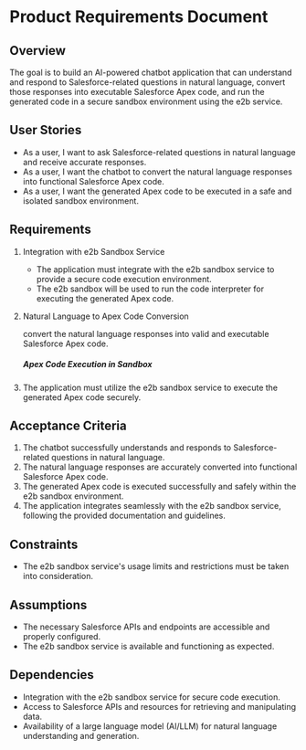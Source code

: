# Product Requirements Document

## Overview

The goal is to build an AI-powered chatbot application that can understand and respond to Salesforce-related questions in natural language, convert those responses into executable Salesforce Apex code, and run the generated code in a secure sandbox environment using the e2b service.

## User Stories

- As a user, I want to ask Salesforce-related questions in natural language and receive accurate responses.
- As a user, I want the chatbot to convert the natural language responses into functional Salesforce Apex code.
- As a user, I want the generated Apex code to be executed in a safe and isolated sandbox environment.

## Requirements

1. Integration with e2b Sandbox Service

   - The application must integrate with the e2b sandbox service to provide a secure code execution environment.
   - The e2b sandbox will be used to run the code interpreter for executing the generated Apex code.
2. Natural Language to Apex Code Conversion

   convert the natural language responses into valid and executable Salesforce Apex code.

   ##### Apex Code Execution in Sandbox
3. The application must utilize the e2b sandbox service to execute the generated Apex code securely.

## Acceptance Criteria

1. The chatbot successfully understands and responds to Salesforce-related questions in natural language.
2. The natural language responses are accurately converted into functional Salesforce Apex code.
3. The generated Apex code is executed successfully and safely within the e2b sandbox environment.
4. The application integrates seamlessly with the e2b sandbox service, following the provided documentation and guidelines.

## Constraints

- The e2b sandbox service's usage limits and restrictions must be taken into consideration.

## Assumptions

- The necessary Salesforce APIs and endpoints are accessible and properly configured.
- The e2b sandbox service is available and functioning as expected.

## Dependencies

- Integration with the e2b sandbox service for secure code execution.
- Access to Salesforce APIs and resources for retrieving and manipulating data.
- Availability of a large language model (AI/LLM) for natural language understanding and generation.
